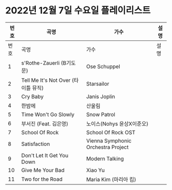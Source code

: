 # 2022년 12월 7일 수요일 플레이리스트

| 번호 | 곡명 | 가수 | 설명 |
|------|------|------|------|
| 번호 | 곡명 | 가수 | 설명 |
| 1 | s'Rothe-Zauerli (B기도문) | Ose Schuppel |  |
| 2 | Tell Me It's Not Over (타이틀 뮤직) | Starsailor |  |
| 3 | Cry Baby | Janis Joplin |  |
| 4 | 한밤에 | 산울림 |  |
| 5 | Time Won't Go Slowly | Snow Patrol |  |
| 6 | 부서진 (Feat. 김은영) | 노이스(Nohys 윤상X이준오) |  |
| 7 | School Of Rock | School Of Rock OST |  |
| 8 | Satisfaction | Vienna Symphonic Orchestra Project |  |
| 9 | Don't Let It Get You Down | Modern Talking |  |
| 10 | Give Me Your Bad | Xiao Yu |  |
| 11 | Two for the Road | Maria Kim (마리아 킴) |  |
